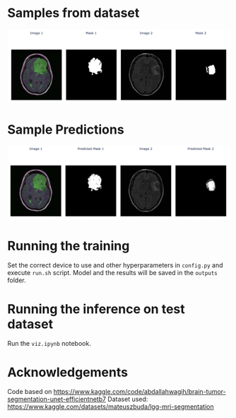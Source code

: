 # Samples from dataset
![](./assets/Dataset%20samples.png)

# Sample Predictions
![](./assets/Model%20Predictions.png)

# Running the training
Set the correct device to use and other hyperparameters in `config.py` and execute
`run.sh` script. Model and the results will be saved in the `outputs` folder.

# Running the inference on test dataset
Run the `viz.ipynb` notebook.

# Acknowledgements

Code based on https://www.kaggle.com/code/abdallahwagih/brain-tumor-segmentation-unet-efficientnetb7
Dataset used: https://www.kaggle.com/datasets/mateuszbuda/lgg-mri-segmentation